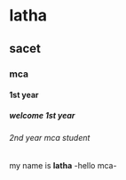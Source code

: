 # latha
## sacet 
### mca
#### 1st year
##### welcome 1st year
###### 2nd year mca student

my name is **latha**
-hello mca-
